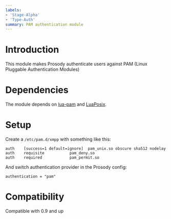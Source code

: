 ```yaml
---
labels:
- 'Stage-Alpha'
- 'Type-Auth'
summary: PAM authentication module
---
```


Introduction
============

This module makes Prosody authenticate users against PAM (Linux
Pluggable Authentication Modules)

Dependencies
============

The module depends on [lua-pam](https://github.com/devurandom/lua-pam)
and [LuaPosix](https://github.com/luaposix/luaposix).

Setup
=====

Create a `/etc/pam.d/xmpp` with something like this:

    auth    [success=1 default=ignore]  pam_unix.so obscure sha512 nodelay
    auth    requisite           pam_deny.so
    auth    required            pam_permit.so

And switch authentication provider in the Prosody config:

    authentication = "pam"

Compatibility
=============

Compatible with 0.9 and up
